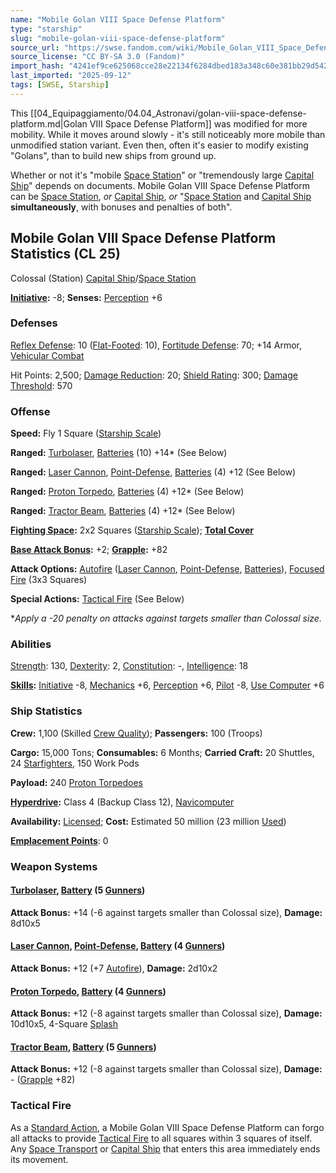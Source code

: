 ```yaml
---
name: "Mobile Golan VIII Space Defense Platform"
type: "starship"
slug: "mobile-golan-viii-space-defense-platform"
source_url: "https://swse.fandom.com/wiki/Mobile_Golan_VIII_Space_Defense_Platform"
source_license: "CC BY-SA 3.0 (Fandom)"
import_hash: "4241ef9ce625068cce28e22134f6284dbed183a348c60e381bb29d542df21af1"
last_imported: "2025-09-12"
tags: [SWSE, Starship]
---
```

This [[04_Equipaggiamento/04.04_Astronavi/golan-viii-space-defense-platform.md|Golan VIII Space Defense Platform]] was modified for more mobility. While it moves around slowly - it's still noticeably more mobile than unmodified station variant. Even then, often it's easier to modify existing "Golans", than to build new ships from ground up.

Whether or not it's "mobile [Space Station](https://swse.fandom.com/wiki/Space_Station)" or "tremendously large [Capital Ship](https://swse.fandom.com/wiki/Capital_Ship)" depends on documents. Mobile Golan VIII Space Defense Platform can be [Space Station](https://swse.fandom.com/wiki/Space_Station), *or* [Capital Ship](https://swse.fandom.com/wiki/Capital_Ship), *or* "[Space Station](https://swse.fandom.com/wiki/Space_Station) and [Capital Ship](https://swse.fandom.com/wiki/Capital_Ship) **simultaneously**, with bonuses and penalties of both".

## Mobile Golan VIII Space Defense Platform Statistics (CL 25)
Colossal (Station) [Capital Ship](https://swse.fandom.com/wiki/Capital_Ship)/[Space Station](https://swse.fandom.com/wiki/Space_Station)

**[Initiative](https://swse.fandom.com/wiki/Initiative):** -8; **Senses:** [Perception](https://swse.fandom.com/wiki/Perception) +6
### Defenses
[Reflex Defense](https://swse.fandom.com/wiki/Reflex_Defense_(Vehicles)): 10 ([Flat-Footed](https://swse.fandom.com/wiki/Flat-Footed): 10), [Fortitude Defense](https://swse.fandom.com/wiki/Fortitude_Defense_(Vehicles)): 70; +14 Armor, [Vehicular Combat](https://swse.fandom.com/wiki/Vehicular_Combat)

Hit Points: 2,500; [Damage Reduction](https://swse.fandom.com/wiki/Damage_Reduction): 20; [Shield Rating](https://swse.fandom.com/wiki/Shield_Rating): 300; [Damage Threshold](https://swse.fandom.com/wiki/Damage_Threshold_(Vehicles)): 570

### Offense
**Speed:** Fly 1 Square ([Starship Scale](https://swse.fandom.com/wiki/Starship_Scale))

**Ranged:** [Turbolaser](https://swse.fandom.com/wiki/Turbolaser), [Batteries](https://swse.fandom.com/wiki/Weapon_Batteries) (10) +14* (See Below)

**Ranged:** [Laser Cannon](https://swse.fandom.com/wiki/Laser_Cannon), [Point-Defense](https://swse.fandom.com/wiki/Point-Defense), [Batteries](https://swse.fandom.com/wiki/Weapon_Batteries) (4) +12 (See Below)

**Ranged:** [Proton Torpedo](https://swse.fandom.com/wiki/Proton_Torpedo), [Batteries](https://swse.fandom.com/wiki/Batteries) (4) +12* (See Below)

**Ranged:** [Tractor Beam](https://swse.fandom.com/wiki/Tractor_Beam), [Batteries](https://swse.fandom.com/wiki/Batteries) (4) +12* (See Below)

**[Fighting Space](https://swse.fandom.com/wiki/Fighting_Space):** 2x2 Squares ([Starship Scale](https://swse.fandom.com/wiki/Starship_Scale)); **[Total Cover](https://swse.fandom.com/wiki/Total_Cover)**

**[Base Attack Bonus](https://swse.fandom.com/wiki/Base_Attack_Bonus):** +2; **[Grapple](https://swse.fandom.com/wiki/Grapple):** +82

**Attack Options:** [Autofire](https://swse.fandom.com/wiki/Autofire_(Vehicle_Combat)) ([Laser Cannon](https://swse.fandom.com/wiki/Laser_Cannon), [Point-Defense](https://swse.fandom.com/wiki/Point-Defense), [Batteries](https://swse.fandom.com/wiki/Weapon_Batteries)), [Focused Fire](https://swse.fandom.com/wiki/Focused_Fire) (3x3 Squares)

**Special Actions:** [Tactical Fire](https://swse.fandom.com/wiki/Tactical_Fire) (See Below)

**Apply a -20 penalty on attacks against targets smaller than Colossal size.*
### Abilities
[Strength](https://swse.fandom.com/wiki/Strength): 130, [Dexterity](https://swse.fandom.com/wiki/Dexterity): 2, [Constitution](https://swse.fandom.com/wiki/Constitution): -, [Intelligence](https://swse.fandom.com/wiki/Intelligence): 18

**[Skills](https://swse.fandom.com/wiki/Skills):** [Initiative](https://swse.fandom.com/wiki/Initiative) -8, [Mechanics](https://swse.fandom.com/wiki/Mechanics) +6, [Perception](https://swse.fandom.com/wiki/Perception) +6, [Pilot](https://swse.fandom.com/wiki/Pilot) -8, [Use Computer](https://swse.fandom.com/wiki/Use_Computer) +6
### Ship Statistics
**Crew:** 1,100 (Skilled [Crew Quality](https://swse.fandom.com/wiki/Crew_Quality)); **Passengers:** 100 (Troops)

**Cargo:** 15,000 Tons; **Consumables:** 6 Months; **Carried Craft:** 20 Shuttles, 24 [Starfighters](https://swse.fandom.com/wiki/Starfighters), 150 Work Pods

**Payload:** 240 [Proton Torpedoes](https://swse.fandom.com/wiki/Proton_Torpedoes)

**[Hyperdrive](https://swse.fandom.com/wiki/Hyperdrive):** Class 4 (Backup Class 12), [Navicomputer](https://swse.fandom.com/wiki/Navicomputer)

**Availability:** [Licensed](https://swse.fandom.com/wiki/Licensed); **Cost:** Estimated 50 million (23 million [Used](https://swse.fandom.com/wiki/Used))

**[Emplacement Points](https://swse.fandom.com/wiki/Emplacement_Points)**: 0
### Weapon Systems
#### **[Turbolaser](https://swse.fandom.com/wiki/Turbolaser), [Battery](https://swse.fandom.com/wiki/Weapon_Batteries) (5 [Gunners](https://swse.fandom.com/wiki/Gunners))**
**Attack Bonus:** +14 (-6 against targets smaller than Colossal size), **Damage:** 8d10x5
#### **[Laser Cannon](https://swse.fandom.com/wiki/Laser_Cannon), [Point-Defense](https://swse.fandom.com/wiki/Point-Defense), [Battery](https://swse.fandom.com/wiki/Weapon_Batteries) (4 [Gunners](https://swse.fandom.com/wiki/Gunners))**
**Attack Bonus:** +12 (+7 [Autofire](https://swse.fandom.com/wiki/Autofire_(Vehicle_Combat))), **Damage:** 2d10x2
#### **[Proton Torpedo](https://swse.fandom.com/wiki/Proton_Torpedo), [Battery](https://swse.fandom.com/wiki/Weapon_Batteries) (4 [Gunners](https://swse.fandom.com/wiki/Gunners))**
**Attack Bonus:** +12 (-8 against targets smaller than Colossal size), **Damage:** 10d10x5, 4-Square [Splash](https://swse.fandom.com/wiki/Splash)
#### **[Tractor Beam](https://swse.fandom.com/wiki/Tractor_Beam), [Battery](https://swse.fandom.com/wiki/Battery)** **(5 [Gunners](https://swse.fandom.com/wiki/Gunners))**
**Attack Bonus:** +12 (-8 against targets smaller than Colossal size), **Damage:** - ([Grapple](https://swse.fandom.com/wiki/Grapple) +82)
### Tactical Fire
As a [Standard Action](https://swse.fandom.com/wiki/Standard_Action), a Mobile Golan VIII Space Defense Platform can forgo all attacks to provide [Tactical Fire](https://swse.fandom.com/wiki/Tactical_Fire) to all squares within 3 squares of itself. Any [Space Transport](https://swse.fandom.com/wiki/Space_Transport) or [Capital Ship](https://swse.fandom.com/wiki/Capital_Ship) that enters this area immediately ends its movement.